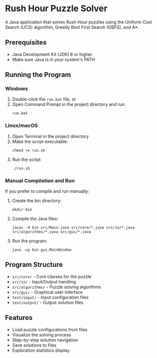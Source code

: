 # Rush Hour Puzzle Solver

A Java application that solves Rush Hour puzzles using the Uniform Cost Search (UCS) algorithm, Greedy Best First Search (GBFS), and A*.

## Prerequisites

- Java Development Kit (JDK) 8 or higher
- Make sure Java is in your system's PATH

## Running the Program

### Windows
1. Double-click the `run.bat` file, or
2. Open Command Prompt in the project directory and run:
   ```
   run.bat
   ```

### Linux/macOS
1. Open Terminal in the project directory
2. Make the script executable:
   ```
   chmod +x run.sh
   ```
3. Run the script:
   ```
   ./run.sh
   ```

### Manual Compilation and Run
If you prefer to compile and run manually:

1. Create the bin directory:
   ```
   mkdir bin
   ```

2. Compile the Java files:
   ```
   javac -d bin src/Main.java src/core/*.java src/io/*.java src/algorithms/*.java src/gui/*.java
   ```

3. Run the program:
   ```
   java -cp bin gui.MainWindow
   ```

## Program Structure
- `src/core/` - Core classes for the puzzle
- `src/io/` - Input/Output handling
- `src/algorithms/` - Puzzle solving algorithms
- `src/gui/` - Graphical user interface
- `test/input/` - Input configuration files
- `test/output/` - Output solution files

## Features
- Load puzzle configurations from files
- Visualize the solving process
- Step-by-step solution navigation
- Save solutions to files
- Exploration statistics display 